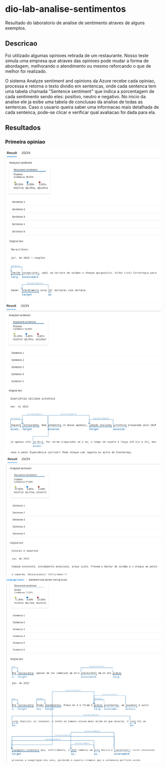 # dio-lab-analise-sentimentos
Resultado do laboratorio de analise de sentimento atraves de alguns exemplos.

## Descricao
Foi utilizado algumas opinioes retirada de um restaurante.
Nosso teste simula uma empresa que atraves das opinioes pode mudar a forma de abordagem, melhorando o atendimento ou mesmo reforcando o que de melhor foi realizado.

O sistema Analyze sentiment and opinions da Azure recebe cada opiniao, processa e retorna o texto dividio em sentencas, onde cada sentenca tem uma tabela chamada "Sentence sentiment" que indica a porcentagem de cada sentimento sendo eles: positivo, neutro e negativo. No inicio da analise ele ja exibe uma tabela de conclusao da analise de todas as sentencas. Caso o usuario queira saber uma informacao mais detalhada de cada sentenca, pode-se clicar e verificar qual avaliacao foi dada para ela. 


## Resultados
### Primeira opiniao
![Resultado 01](img/resultado1.png)
![Resultado 02](img/resultado2.png)
![Resultado 03](img/resultado3.png)
![Resultado 04](img/resultado4.png)
